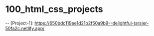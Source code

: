 # 100_html_css_projects

-- [Project-1]: https://650bdc119ee1d21b2f50a9b9--delightful-tarsier-50fa2c.netlify.app/
